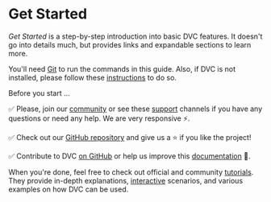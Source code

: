 # Get Started

_Get Started_ is a step-by-step introduction into basic DVC features. It doesn't
go into details much, but provides links and expandable sections to learn more.

You'll need [Git](https://git-scm.com) to run the commands in this guide. Also,
if DVC is not installed, please follow these [instructions](/doc/install) to do
so.

Before you start ...

✅ Please, join our [community](/chat) or see these [support](/support) channels
if you have any questions or need any help. We are very responsive ⚡.

✅ Check out our [GitHub repository](https://github.com/iterative/dvc) and give
us a ⭐ if you like the project!

✅ Contribute to DVC [on GitHub](https://github.com/iterative/dvc) or help us
improve this [documentation](https://github.com/iterative/dvc.org) 🙏.

When you're done, feel free to check out official and community
[tutorials](/doc/tutorials). They provide in-depth explanations,
[interactive](/doc/tutorials/interactive) scenarios, and various examples on how
DVC can be used.
